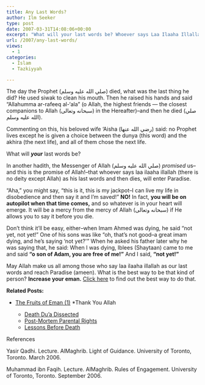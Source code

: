 ```yaml
---
title: Any Last Words?
author: Ilm Seeker
type: post
date: 2007-03-31T14:08:06+00:00
excerpt: "What will your last words be? Whoever says Laa Ilaaha Illallah as his last words, enters Paradise--but it's not that easy! You will be on autopilot."
url: /2007/any-last-words/
views:
  - 1
categories:
  - Islam
  - Tazkiyyah

---
```

The day the Prophet (صلي الله عليه وسلم) died, what was the last thing he did? He used siwak to clean his mouth. Then he raised his hands and said &#8220;Allahumma ar-rafeeq al-&#8216;ala&#8221; (o Allah, the highest friends &#8212; the closest companions to Allah (سبحانه وتعالى) in the Hereafter)&#8211;and then he died (صلي الله عليه وسلم).

Commenting on this, his beloved wife &#8216;Aisha (رضي الله عنها) said: no Prophet lives except he is given a choice between the dunya (this word) and the akhira (the next life), and all of them chose the next life.

What will **_your_** last words be?

In another hadith, the Messenger of Allah (صلي الله عليه وسلم) _promised_ us&#8211;and this is the promise of Allah!&#8211;that whoever says laa ilaaha illallah (there is no deity except Allah) as his last words and then dies, will enter Paradise.

&#8220;Aha,&#8221; you might say, &#8220;this is it, this is my jackpot&#8211;I can live my life in disobedience and then say it and I&#8217;m saved!&#8221; **NO!** In fact, **you will be on autopilot when that time comes,** and so whatever is in your heart will emerge. <span class="gem">It will be a mercy from the mercy of Allah (سبحانه وتعالى) if He allows you to say it before you die</span>.

Don&#8217;t think it&#8217;ll be easy, either&#8211;when Imam Ahmed was dying, he said &#8220;not yet, not yet!&#8221; One of his sons was like &#8220;oh, that&#8217;s not good&#8211;a great imam dying, and he&#8217;s saying &#8216;not yet?'&#8221; When he asked his father later why he was saying that, he said: When I was dying, Iblees (Shaytaan) came to me and said **&#8220;o son of Adam, you are free of me!&#8221;** And I said, **&#8220;not yet!&#8221;**

May Allah make us all among those who say laa ilaaha illallah as our last words and reach Paradise (ameen). What is the best way to be that kind of person? **Increase your eman.** [Click here][1] to find out the best way to do that.

**Related Posts:**

  * [The Fruits of Eman (1)][2]
  *Thank You Allah</li> 
    
      * [Death Du&#8217;a Dissected][3]
      * [Post-Mortem Parental Rights][4]
      * [Lessons Before Death][5]</ul> 
    
    <div id="referencesTitle">
      References
    </div>
    
    <p class="reference">
      Yasir Qadhi. Lecture. AlMaghrib. Light of Guidance. University of Toronto, Toronto. March 2006.
    </p>
    
    <p class="reference">
      Muhammad ibn Faqih. Lecture. AlMaghrib. Rules of Engagement. University of Toronto, Toronto. September 2006.
    </p>

 [1]: /qa-best-way-to-increase-eman/
 [2]: /the-fruits-of-eman-1
 [3]: /death-dua-dissected/
 [4]: /post-mortem-parental-rights/
 [5]: /lessons-before-death/